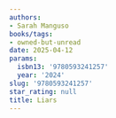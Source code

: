 ```yaml
---
authors:
- Sarah Manguso
books/tags:
- owned-but-unread
date: 2025-04-12
params:
  isbn13: '9780593241257'
  year: '2024'
slug: '9780593241257'
star_rating: null
title: Liars
---
```



<!--more-->